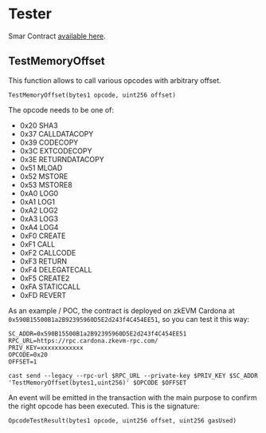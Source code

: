 # Tester

Smar Contract [available here](Tester.sol).

## TestMemoryOffset
This function allows to call various opcodes with arbitrary offset.

    TestMemoryOffset(bytes1 opcode, uint256 offset)

The opcode needs to be one of:
- 0x20 	SHA3
- 0x37 	CALLDATACOPY
- 0x39 	CODECOPY
- 0x3C 	EXTCODECOPY
- 0x3E 	RETURNDATACOPY
- 0x51 	MLOAD
- 0x52 	MSTORE
- 0x53 	MSTORE8
- 0xA0 	LOG0
- 0xA1 	LOG1
- 0xA2 	LOG2
- 0xA3 	LOG3
- 0xA4 	LOG4
- 0xF0 	CREATE
- 0xF1 	CALL
- 0xF2 	CALLCODE
- 0xF3 	RETURN
- 0xF4 	DELEGATECALL
- 0xF5  CREATE2
- 0xFA 	STATICCALL
- 0xFD 	REVERT

As an example / POC, the contract is deployed on zkEVM Cardona at ```0x590B15500B1a2B92395960D5E2d243f4C454EE51```, so you can test it this way:

    SC_ADDR=0x590B15500B1a2B92395960D5E2d243f4C454EE51
    RPC_URL=https://rpc.cardona.zkevm-rpc.com/
    PRIV_KEY=xxxxxxxxxxxx
    OPCODE=0x20
    OFFSET=1

    cast send --legacy --rpc-url $RPC_URL --private-key $PRIV_KEY $SC_ADDR 'TestMemoryOffset(bytes1,uint256)' $OPCODE $OFFSET

An event will be emitted in the transaction with the main purpose to confirm the right opcode has been executed. This is the signature:

    OpcodeTestResult(bytes1 opcode, uint256 offset, uint256 gasUsed)
